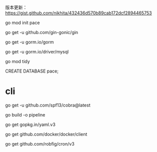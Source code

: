版本更新：https://gist.github.com/nikhita/432436d570b89cab172dcf2894465753

go mod init pace

go get -u github.com/gin-gonic/gin

go get -u gorm.io/gorm

go get -u gorm.io/driver/mysql

go mod tidy

CREATE DATABASE pace;


# cli
go get -u github.com/spf13/cobra@latest

go build -o pipeline



go get gopkg.in/yaml.v3

go get github.com/docker/docker/client

go get github.com/robfig/cron/v3